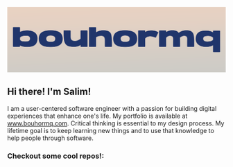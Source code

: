 ![Github Profile Banner](https://github.com/bouhormq/bouhormq/blob/main/github-profile-banner.png)

## Hi there! I'm Salim! 
I am a user-centered software engineer with a passion for building digital experiences that enhance one's life. My portfolio is available at www.bouhormq.com. Critical thinking is essential to my design process. My lifetime goal is to keep learning new things and to use that knowledge to help people through software. 

### Checkout some cool repos!:
